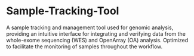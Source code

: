 # Sample-Tracking-Tool
A sample tracking and management tool used for genomic analysis, providing an intuitive interface for integrating and verifying data from the whole-exome sequencing (WES) and OpenArray (OA) analysis. Optimized to facilitate the monitoring of samples throughout the workflow.
